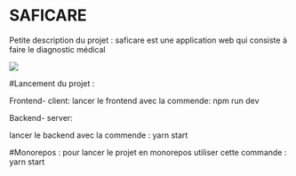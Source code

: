 # SAFICARE


Petite description du projet : 
saficare est une application web qui consiste à faire le diagnostic médical


![](client/src/SAFI.png)

#Lancement du projet : 

Frontend- client:
lancer le frontend avec la commende: npm run dev


Backend- server: 

lancer le backend avec la commende : yarn start

#Monorepos : pour lancer le projet en monorepos utiliser cette commande : yarn start